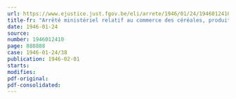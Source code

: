 ```yaml
---
url: https://www.ejustice.just.fgov.be/eli/arrete/1946/01/24/1946012410/justel
title-fr: "Arrêté ministériel relatif au commerce des céréales, produits de céréales, légumes secs et aliments du bétail (abrogé par AR 25-07-1974, art. 7)"
date: 1946-01-24
source:
number: 1946012410
page: 888888
case: 1946-01-24/38
publication: 1946-02-01
starts:
modifies:
pdf-original:
pdf-consolidated:
---
```


